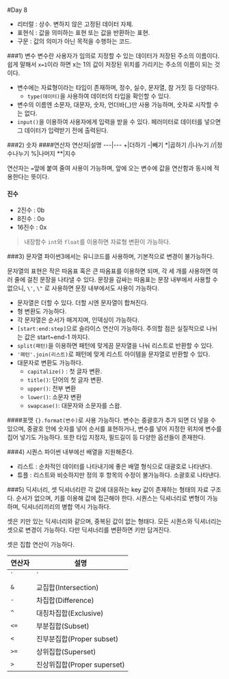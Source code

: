 #Day 8

* 리터럴 : 상수. 변하지 않은 고정된 데이터 자체.
* 표현식 : 값을 의미하는 표현 또는 값을 반환하는 표현.
* 구문 : 값의 의미가 아닌 목적을 수행하는 코드.

###1) 변수
변수란 사용자가 임의로 지정할 수 있는 데이터가 저장된 주소의 이름이다. 쉽게 말해서 `x=1`이라 하면 x는 1의 값이 저장된 위치를 가리키는 주소의 이름이 되는 것이다.

* 변수에는 자료형이라는 타입이 존재하며, 정수, 실수, 문자열, 참 거짓 등 다양하다.
	* `type(데이터)`을 사용하여 데이터의 타입을 확인할 수 있다.
* 변수의 이름엔 소문자, 대문자, 숫자, 언더바(_)만 사용 가능하며, 숫자로 시작할 수는 없다.
* `input()`을 이용하여 사용자에게 입력을 받을 수 있다. 페러미터로 데이터를 넣으면 그 데이터가 입력받기 전에 출력된다.

###2) 숫자
####연산자
연산자|설명
---|---
+|더하기
-|빼기
*|곱하기
/|나누기
//|정수나누기
%|나머지
**|지수

연산자는 `=`앞에 붙여 줄여 사용이 가능하며, 앞에 오는 변수에 값을 연산함과 동시에 적용한다는 뜻이다.

#### 진수
* 2진수 : 0b
* 8진수 : 0o
* 16진수 : 0x

> 내장함수 `int`와 `float`를 이용하면 자료형 변환이 가능하다.

###3) 문자열
파이썬3에서는 유니코드를 사용하며, 기본적으로 변경이 불가능하다.

문자열의 표현은 작은 따옴표 혹은 큰 따옴표를 이용하면 되며, 각 세 개를 사용하면 여러 줄에 걸친 문장을 나타낼 수 있다. 문장을 감싸는 따옴표는 문장 내부에서 사용할 수 없으니, `\'`, `\"` 로 사용하면 문장 내부에서도 사용이 가능하다.

* 문자열은 더할 수 있다. 더할 시엔 문자열이 합쳐진다.
* 형 변환도 가능하다.
* 각 문자열은 순서가 매겨지며, 인덱싱이 가능하다.
* `[start:end:step]`으로 슬라이스 연산이 가능하다. 주의할 점은 실질적으로 나뉘는 값은 start~end-1 까지다.
* `split(패턴)`을 이용하면 패턴에 맞게끔 문자열을 나눠 리스트로 반환할 수 있다.
* `'패턴'.join(리스트)`로 패턴에 맞게 리스트 아이템을 문자열로 반환할 수 있다.
* 대문자로 변환도 가능하다.
	* `capitalize()` : 첫 글자 변환.
	* `title()`: 단어의 첫 글자 변환.
	* `upper()`: 전부 변환
	* `lower()`: 소문자 변환
	* `swapcase()`: 대문자와 소문자를 스왑.
	
####포맷
`{}.format(변수)`로 사용 가능하다. 변수는 중괄호가 추가 되면 더 넣을 수 있으며, 중괄호 안에 숫자를 넣어 순서를 표현하거나, 변수를 넣어 지정한 위치에 변수를 집어 넣기도 가능하다. 또한 타입 지정자, 필드길이 등 다양한 옵션들이 존재한다.

###4) 시퀀스
파이썬 내부에선 배열을 지원해준다.

* 리스트 : 순차적인 데이터를 나타내기에 좋은 배열 형식으로 대괄호로 나타낸다.
* 튜플 : 리스트와 비슷하지만 정의 후 항목의 수정이 불가능하다. 소괄호로 나타낸다.

###5) 딕셔너리, 셋
딕셔너리란 각 값에 대응하는 key 값이 존재하는 형태의 자료 구조다. 순서가 없으며, 키를 이용해 값에 접근해야 한다. 시퀀스는 딕셔너리로 변형이 가능하며, 딕셔너리끼리의 병합 역시 가능하다. 

셋은 키만 있는 딕셔너리와 같으며, 중복된 값이 없는 형태다. 모든 시퀀스와 딕셔너리는 셋으로 변경이 가능하다. 다만 딕셔너리를 변환하면 키만 담겨진다.

셋은 집합 연산이 가능하다.

연산자 | 설명
-----|-----
`|`|합집합(Union)
`&`|교집합(Intersection)
`-`	|차집합(Difference)
`^`|대칭차집합(Exclusive)
`<=`|부분집합(Subset)
`<`|진부분집합(Proper subset)
`>=`|상위집합(Superset)
`>`| 진상위집합(Proper superset)

